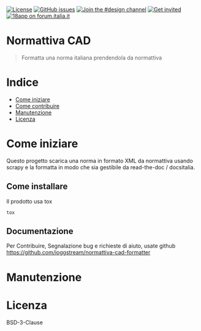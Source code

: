 [![License](https://img.shields.io/github/license/ioggstream/normattiva-cad-formatter.svg)](https://github.com/ioggstream/normattiva-cad-formatter/blob/master/LICENSE)
[![GitHub issues](https://img.shields.io/github/issues/ioggstream/normattiva-cad-formatter.svg)](https://github.com/ioggstream/normattiva-cad-formatter/issues)
[![Join the #design channel](https://img.shields.io/badge/Slack%20channel-%23design-blue.svg)](https://developersitalia.slack.com/messages/C7VPAUVB3/)
[![Get invited](https://slack.developers.italia.it/badge.svg)](https://slack.developers.italia.it/)
[![18app on forum.italia.it](https://img.shields.io/badge/Forum-18app-blue.svg)](https://forum.italia.it/c/18app-carta-docente)

# Normattiva CAD

> Formatta una norma italiana prendendola da normattiva


# Indice

- [Come iniziare](#come-iniziare)
- [Come contribuire](#come-contribuire)
- [Manutenzione](#manutenzione)
- [Licenza](#licenza)

# Come iniziare

Questo progetto scarica una norma in formato XML da normattiva usando scrapy
e la formatta in modo che sia gestibile da read-the-doc / docsitalia.

## Come installare

Il prodotto usa tox

```
tox
```

## Documentazione


Per Contribuire, Segnalazione bug e richieste di aiuto, usate github  https://github.com/ioggstream/normattiva-cad-formatter

# Manutenzione 

# Licenza 

BSD-3-Clause
